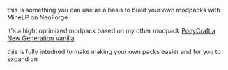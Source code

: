 this is something you can use as a basis to build your own modpacks with MineLP on NeoForge 

it's a hight optimized modpack based on my other modpack [PonyCraft a New Generation Vanilla](https://modrinth.com/modpack/ponycraft-a-new-generation-vanilla)

this is fully intedned to make making your own packs easier and for you to expand on
